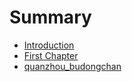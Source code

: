 # Summary

* [Introduction](README.md)
* [First Chapter](chapter1.md)
* [quanzhou\_budongchan](quanzhoubudongchan.md)

